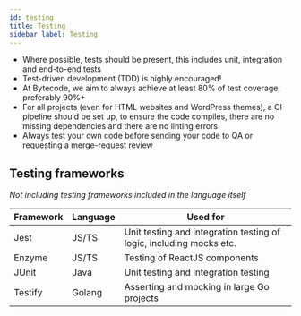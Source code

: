 ```yaml
---
id: testing
title: Testing
sidebar_label: Testing
---
```


* Where possible, tests should be present, this includes unit, integration and end-to-end tests
* Test-driven development (TDD) is highly encouraged!
* At Bytecode, we aim to always achieve at least 80% of test coverage, preferably 90%+
* For all projects (even for HTML websites and WordPress themes), a CI-pipeline should be set up, to ensure the code compiles, there are no missing dependencies and there are no linting errors
* Always test your own code before sending your code to QA or requesting a merge-request review

## Testing frameworks

*Not including testing frameworks included in the language itself*

| Framework | Language | Used for |
| - | - | - |
| Jest | JS/TS | Unit testing and integration testing of logic, including mocks etc.
| Enzyme | JS/TS | Testing of ReactJS components
| JUnit | Java | Unit testing and integration testing
| Testify | Golang | Asserting and mocking in large Go projects